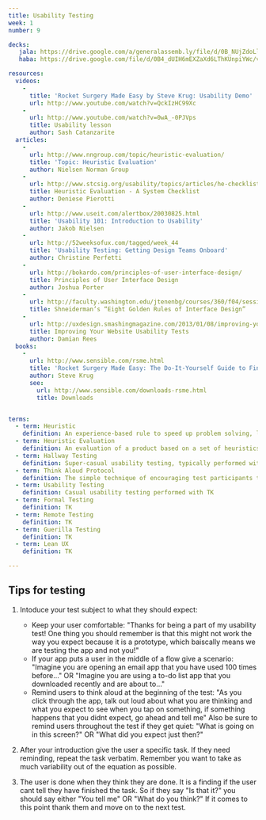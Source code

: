```yaml
---
title: Usability Testing
week: 1
number: 9

decks:
   jala: https://drive.google.com/a/generalassemb.ly/file/d/0B_NUjZdoLlXDbjQ4T1JpRVVyeWs/view?usp=sharing
   haba: https://drive.google.com/file/d/0B4_dUIH6mEXZaXd6LThKUnpiYWc/view?usp=sharing

resources:
  videos:
    -
      title: 'Rocket Surgery Made Easy by Steve Krug: Usability Demo'
      url: http://www.youtube.com/watch?v=QckIzHC99Xc
    -
      url: http://www.youtube.com/watch?v=0wA_-0PJVps
      title: Usability lesson
      author: Sash Catanzarite
  articles:
    -
      url: http://www.nngroup.com/topic/heuristic-evaluation/
      title: 'Topic: Heuristic Evaluation'
      author: Nielsen Norman Group
    -
      url: http://www.stcsig.org/usability/topics/articles/he-checklist.html
      title: Heuristic Evaluation - A System Checklist
      author: Deniese Pierotti
    -
      url: http://www.useit.com/alertbox/20030825.html
      title: 'Usability 101: Introduction to Usability'
      author: Jakob Nielsen
    -
      url: http://52weeksofux.com/tagged/week_44
      title: 'Usability Testing: Getting Design Teams Onboard'
      author: Christine Perfetti
    -
      url: http://bokardo.com/principles-of-user-interface-design/
      title: Principles of User Interface Design
      author: Joshua Porter
    -
      url: http://faculty.washington.edu/jtenenbg/courses/360/f04/sessions/schneidermanGoldenRules.html
      title: Shneiderman’s “Eight Golden Rules of Interface Design”
    -
      url: http://uxdesign.smashingmagazine.com/2013/01/08/improving-your-website-usability-tests/
      title: Improving Your Website Usability Tests
      author: Damian Rees
  books:
    -
      url: http://www.sensible.com/rsme.html
      title: 'Rocket Surgery Made Easy: The Do-It-Yourself Guide to Finding and Fixing Usability Problems'
      author: Steve Krug
      see:
        url: http://www.sensible.com/downloads-rsme.html
        title: Downloads


terms:
  - term: Heuristic
    definition: An experience-based rule to speed up problem solving, learning, or discovery.
  - term: Heuristic Evaluation
    definition: An evaluation of a product based on a set of heuristics.
  - term: Hallway Testing
    definition: Super-casual usability testing, typically performed with colleagues and in the hallway.
  - term: Think Aloud Protocol
    definition: The simple technique of encouraging test participants to think out loud when using a product.
  - term: Usability Testing
    definition: Casual usability testing performed with TK
  - term: Formal Testing
    definition: TK
  - term: Remote Testing
    definition: TK
  - term: Guerilla Testing
    definition: TK
  - term: Lean UX
    definition: TK

---
```


## Tips for testing

1. Intoduce your test subject to what they should expect:
    * Keep your user comfortable: "Thanks for being a part of my usability test! One thing you should remember is that this might not work the way you expect because it is a prototype, which baiscally means we are testing the app and not you!"
    * If your app puts a user in the middle of a flow give a scenario: "Imagine you are opening an email app that you have used 100 times before..." OR "Imagine you are using a to-do list app that you downloaded recently and are about to..."
    * Remind users to think aloud at the beginning of the test: "As you click through the app, talk out loud about what you are thinking and what you expect to see when you tap on something, if something happens that you didnt expect, go ahead and tell me" Also be sure to remind users throughout the test if they get quiet: "What is going on in this screen?" OR "What did you expect just then?"

2. After your introduction give the user a specific task. If they need reminding, repeat the task verbatim. Remember you want to take as much variability out of the equation as possible.

3. The user is done when they think they are done. It is a finding if the user cant tell they have finished the task. So if they say "Is that it?" you should say either "You tell me" OR "What do you think?" If it comes to this point thank them and move on to the next test. 
